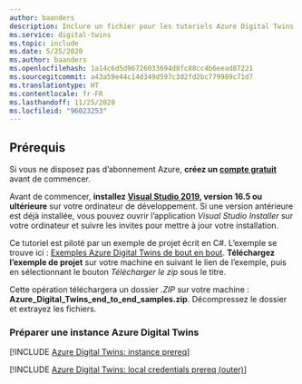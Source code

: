 ```yaml
---
author: baanders
description: Inclure un fichier pour les tutoriels Azure Digital Twins - Prérequis pour l’exemple de projet
ms.service: digital-twins
ms.topic: include
ms.date: 5/25/2020
ms.author: baanders
ms.openlocfilehash: 1a14c6d5d96726033694d8fc88cc4b6eead87221
ms.sourcegitcommit: a43a59e44c14d349d597c3d2fd2bc779989c71d7
ms.translationtype: HT
ms.contentlocale: fr-FR
ms.lasthandoff: 11/25/2020
ms.locfileid: "96023253"
---
```

## <a name="prerequisites"></a>Prérequis

Si vous ne disposez pas d’abonnement Azure, **créez un [compte gratuit](https://azure.microsoft.com/free/?WT.mc_id=A261C142F)** avant de commencer.

Avant de commencer, **installez [Visual Studio 2019](https://visualstudio.microsoft.com/downloads/), version 16.5 ou ultérieure** sur votre ordinateur de développement. Si une version antérieure est déjà installée, vous pouvez ouvrir l’application *Visual Studio Installer* sur votre ordinateur et suivre les invites pour mettre à jour votre installation.

Ce tutoriel est piloté par un exemple de projet écrit en C#. L’exemple se trouve ici : [Exemples Azure Digital Twins de bout en bout](/samples/azure-samples/digital-twins-samples/digital-twins-samples). **Téléchargez l’exemple de projet** sur votre machine en suivant le lien de l’exemple, puis en sélectionnant le bouton *Télécharger le zip* sous le titre.

Cette opération téléchargera un dossier *.ZIP* sur votre machine : **Azure_Digital_Twins_end_to_end_samples.zip**. Décompressez le dossier et extrayez les fichiers.

### <a name="prepare-an-azure-digital-twins-instance"></a>Préparer une instance Azure Digital Twins

[!INCLUDE [Azure Digital Twins: instance prereq](digital-twins-prereq-instance.md)]

[!INCLUDE [Azure Digital Twins: local credentials prereq (outer)](digital-twins-local-credentials-outer.md)]
